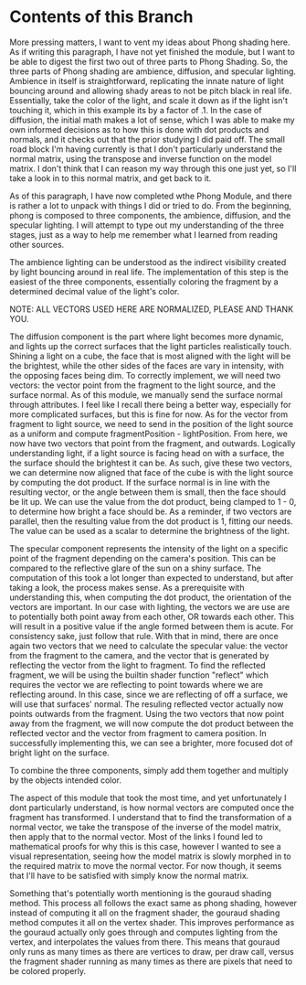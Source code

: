 # Contents of this Branch
More pressing matters, I want to vent my ideas about Phong shading here. As if writing this paragraph, I have not yet finished the module, but I want to be able to digest the first two out of three parts to Phong Shading. So, the three parts of Phong shading are ambience, diffusion, and specular lighting. Ambience in itself is straightforward, replicating the innate nature of light bouncing around and allowing shady areas to not be pitch black in real life. Essentially, take the color of the light, and scale it down as if the light isn't touching it, which in this example its by a factor of .1. In the case of diffusion, the initial math makes a lot of sense, which I was able to make my own informed decisions as to how this is done with dot products and normals, and it checks out that the prior studying I did paid off. The small road block I'm having currently is that I don't particularly understand the normal matrix, using the transpose and inverse function on the model matrix. I don't think that I can reason my way through this one just yet, so I'll take a look in to this normal matrix, and get back to it.

As of this paragraph, I have now completed wthe Phong Module, and there is rather a lot to unpack with things I did or tried to do. From the beginning, phong is composed to three components, the ambience, diffusion, and the specular lighting. I will attempt to type out my understanding of the three stages, just as a way to help me remember what I learned from reading other sources.

The ambience lighting can be understood as the indirect visibility created by light bouncing around in real life. The implementation of this step is the easiest of the three components, essentially coloring the fragment by a determined decimal value of the light's color.

NOTE: ALL VECTORS USED HERE ARE NORMALIZED, PLEASE AND THANK YOU.

The diffusion component is the part where light becomes more dynamic, and lights up the correct surfaces that the light particles realistically touch. Shining a light on a cube, the face that is most aligned with the light will be the brightest, while the other sides of the faces are vary in intensity, with the opposing faces being dim. To correctly implement, we will need two vectors: the vector point from the fragment to the light source, and the surface normal. As of this module, we manually send the surface normal through attributes. I feel like I recall there being a better way, especially for more complicated surfaces, but this is fine for now. As for the vector from fragment to light source, we need to send in the position of the light source as a uniform and compute fragmentPosition - lightPosition. From here, we now have two vectors that point from the fragment, and outwards. Logically understanding light, if a light source is facing head on with a surface, the the surface should the brightest it can be. As such, give these two vectors, we can determine now aligned that face of the cube is with the light source by computing the dot product. If the surface normal is in line with the resulting vector, or the angle between them is small, then the face should be lit up. We can use the value from the dot product, being clamped to 1 - 0, to determine how bright a face should be. As a reminder, if two vectors are parallel, then the resulting value from the dot product is 1, fitting our needs. The value can be used as a scalar to determine the brightness of the light.

The specular component represents the intensity of the light on a specific point of the fragment depending on the camera's position. This can be compared to the reflective glare of the sun on a shiny surface. The computation of this took a lot longer than expected to understand, but after taking a look, the process makes sense. As a prerequisite with understanding this, when computing the dot product, the orientation of the vectors are important. In our case with lighting, the vectors we are use are to potentially both point away from each other, OR towards each other. This will result in a positive value if the angle formed between them is acute. For consistency sake, just follow that rule. With that in mind, there are once again two vectors that we need to calculate the specular value: the vector from the fragment to the camera, and the vector that is generated by reflecting the vector from the light to fragment. To find the reflected fragment, we will be using the builtin shader function "reflect" which requires the vector we are reflecting to point towards where we are reflecting around. In this case, since we are reflecting of off a surface, we will use that surfaces' normal. The resuling reflected vector actually now points outwards from the fragment. Using the two vectors that now point away from the fragment, we will now compute the dot product between the reflected vector and the vector from fragment to camera position. In successfully implementing this, we can see a brighter, more focused dot of bright light on the surface.

To combine the three components, simply add them together and multiply by the objects intended color.

The aspect of this module that took the most time, and yet unfortunately I dont particularly understand, is how normal vectors are computed once the fragment has transformed. I understand that to find the transformation of a normal vector, we take the transpose of the inverse of the model matrix, then apply that to the normal vector. Most of the links I found led to mathematical proofs for why this is this case, however I wanted to see a visual representation, seeing how the model matrix is slowly morphed in to the required matrix to move the normal vector. For now though, it seems that I'll have to be satisfied with simply know the normal matrix.

Something that's potentially worth mentioning is the gouraud shading method. This process all follows the exact same as phong shading, however instead of computing it all on the fragment shader, the gouraud shading method computes it all on the vertex shader. This improves performance as the gouraud actually only goes through and computes lighting from the vertex, and interpolates the values from there. This means that gouraud only runs as many times as there are vertices to draw, per draw call, versus the fragment shader running as many times as there are pixels that need to be colored properly.
